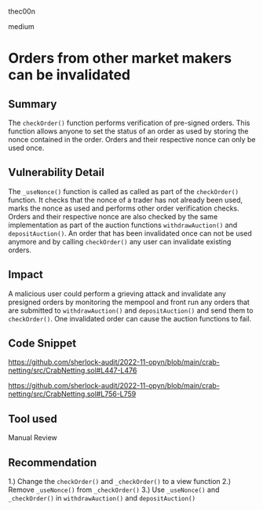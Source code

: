 thec00n

medium

# Orders from other market makers can be invalidated

## Summary
The `checkOrder()` function performs verification of pre-signed orders. This function allows anyone to set the status of an order as used by storing the nonce contained in the order. Orders and their respective nonce can only be used once.  

## Vulnerability Detail
The `_useNonce()` function is called as called as part of the `checkOrder()` function. It checks that the nonce of a trader has not already been used, marks the nonce as used and performs other order verification checks. Orders and their respective nonce are also checked by the same implementation as part of the auction functions `withdrawAuction()` and `depositAuction()`. An order that has been invalidated once can not be used anymore and by calling `checkOrder()` any user can invalidate existing orders. 

## Impact
A malicious user could perform a grieving attack and invalidate any presigned orders by monitoring the mempool and front run any orders that are submitted to `withdrawAuction()` and `depositAuction()` and send them to `checkOrder()`. One invalidated order can cause the auction functions to fail.

## Code Snippet
https://github.com/sherlock-audit/2022-11-opyn/blob/main/crab-netting/src/CrabNetting.sol#L447-L476

https://github.com/sherlock-audit/2022-11-opyn/blob/main/crab-netting/src/CrabNetting.sol#L756-L759

## Tool used
Manual Review

## Recommendation
1.) Change the `checkOrder()` and `_checkOrder()` to a view function 
2.) Remove `_useNonce()` from `_checkOrder()`
3.) Use `_useNonce()` and `_checkOrder()` in `withdrawAuction()` and `depositAuction()`